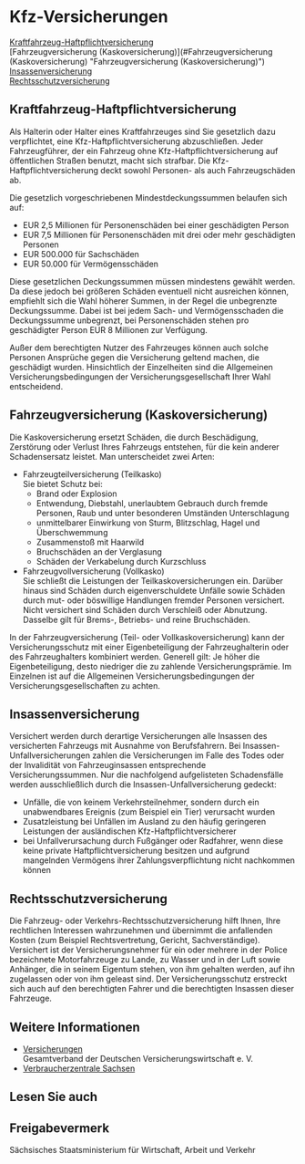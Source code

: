 # Kfz-Versicherungen

[Kraftfahrzeug-Haftpflichtversicherung](#Kraftfahrzeug-Haftpflichtversicherung "Kraftfahrzeug-Haftpflichtversicherung")  
[Fahrzeugversicherung (Kaskoversicherung)](#Fahrzeugversicherung (Kaskoversicherung) "Fahrzeugversicherung (Kaskoversicherung)")  
[Insassenversicherung](#Insassenversicherung "Insassenversicherung")  
[Rechtsschutzversicherung](#Rechtsschutzversicherung "Rechtsschutzversicherung")

Kraftfahrzeug-Haftpflichtversicherung
-------------------------------------

Als Halterin oder Halter eines Kraftfahrzeuges sind Sie gesetzlich dazu verpflichtet, eine Kfz-Haftpflichtversicherung abzuschließen. Jeder Fahrzeugführer, der ein Fahrzeug ohne Kfz-Haftpflichtversicherung auf öffentlichen Straßen benutzt, macht sich strafbar. Die Kfz-Haftpflichtversicherung deckt sowohl Personen- als auch Fahrzeugschäden ab.

Die gesetzlich vorgeschriebenen Mindestdeckungssummen belaufen sich auf:

* EUR 2,5 Millionen für Personenschäden bei einer geschädigten Person
* EUR 7,5 Millionen für Personenschäden mit drei oder mehr geschädigten Personen
* EUR 500.000 für Sachschäden
* EUR 50.000 für Vermögensschäden

Diese gesetzlichen Deckungssummen müssen mindestens gewählt werden. Da diese jedoch bei größeren Schäden eventuell nicht ausreichen können, empfiehlt sich die Wahl höherer Summen, in der Regel die unbegrenzte Deckungssumme. Dabei ist bei jedem Sach- und Vermögensschaden die Deckungssumme unbegrenzt, bei Personenschäden stehen pro geschädigter Person EUR 8 Millionen zur Verfügung.

Außer dem berechtigten Nutzer des Fahrzeuges können auch solche Personen Ansprüche gegen die Versicherung geltend machen, die geschädigt wurden. Hinsichtlich der Einzelheiten sind die Allgemeinen Versicherungsbedingungen der Versicherungsgesellschaft Ihrer Wahl entscheidend.

Fahrzeugversicherung (Kaskoversicherung)
----------------------------------------

Die Kaskoversicherung ersetzt Schäden, die durch Beschädigung, Zerstörung oder Verlust Ihres Fahrzeugs entstehen, für die kein anderer Schadensersatz leistet. Man unterscheidet zwei Arten:

* Fahrzeugteilversicherung (Teilkasko)  
  Sie bietet Schutz bei:
  + Brand oder Explosion
  + Entwendung, Diebstahl, unerlaubtem Gebrauch durch fremde Personen, Raub und unter besonderen Umständen Unterschlagung
  + unmittelbarer Einwirkung von Sturm, Blitzschlag, Hagel und Überschwemmung
  + Zusammenstoß mit Haarwild
  + Bruchschäden an der Verglasung
  + Schäden der Verkabelung durch Kurzschluss
* Fahrzeugvollversicherung (Vollkasko)  
  Sie schließt die Leistungen der Teilkaskoversicherungen ein. Darüber hinaus sind Schäden durch eigenverschuldete Unfälle sowie Schäden durch mut- oder böswillige Handlungen fremder Personen versichert. Nicht versichert sind Schäden durch Verschleiß oder Abnutzung. Dasselbe gilt für Brems-, Betriebs- und reine Bruchschäden.

In der Fahrzeugversicherung (Teil- oder Vollkaskoversicherung) kann der Versicherungsschutz mit einer Eigenbeteiligung der Fahrzeughalterin oder des Fahrzeughalters kombiniert werden. Generell gilt: Je höher die Eigenbeteiligung, desto niedriger die zu zahlende Versicherungsprämie. Im Einzelnen ist auf die Allgemeinen Versicherungsbedingungen der Versicherungsgesellschaften zu achten.

Insassenversicherung
--------------------

Versichert werden durch derartige Versicherungen alle Insassen des versicherten Fahrzeugs mit Ausnahme von Berufsfahrern. Bei Insassen-Unfallversicherungen zahlen die Versicherungen im Falle des Todes oder der Invalidität von Fahrzeuginsassen entsprechende Versicherungssummen. Nur die nachfolgend aufgelisteten Schadensfälle werden ausschließlich durch die Insassen-Unfallversicherung gedeckt:

* Unfälle, die von keinem Verkehrsteilnehmer, sondern durch ein unabwendbares Ereignis (zum Beispiel ein Tier) verursacht wurden
* Zusatzleistung bei Unfällen im Ausland zu den häufig geringeren Leistungen der ausländischen Kfz-Haftpflichtversicherer
* bei Unfallverursachung durch Fußgänger oder Radfahrer, wenn diese keine private Haftpflichtversicherung besitzen und aufgrund mangelnden Vermögens ihrer Zahlungsverpflichtung nicht nachkommen können

Rechtsschutzversicherung
------------------------

Die Fahrzeug- oder Verkehrs-Rechtsschutzversicherung hilft Ihnen, Ihre rechtlichen Interessen wahrzunehmen und übernimmt die anfallenden Kosten (zum Beispiel Rechtsvertretung, Gericht, Sachverständige). Versichert ist der Versicherungsnehmer für ein oder mehrere in der Police bezeichnete Motorfahrzeuge zu Lande, zu Wasser und in der Luft sowie Anhänger, die in seinem Eigentum stehen, von ihm gehalten werden, auf ihn zugelassen oder von ihm geleast sind. Der Versicherungsschutz erstreckt sich auch auf den berechtigten Fahrer und die berechtigten Insassen dieser Fahrzeuge.

Weitere Informationen
---------------------

* [Versicherungen](https://www.dieversicherer.de/versicherer/auto---reise "GDV: Verbraucherportal über Autoreisen")  
  Gesamtverband der Deutschen Versicherungswirtschaft e. V.
* [Verbraucherzentrale Sachsen](http://amt24.sachsen.de/ZFinder/zflink.do?modul=BE&id=649392 "Behördenwegweiser Amt24: Verbraucherzentrale Sachsen e. V.")

## Lesen Sie auch

## Freigabevermerk

Sächsisches Staatsministerium für Wirtschaft, Arbeit und Verkehr
